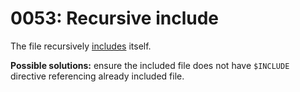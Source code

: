 # 0053: Recursive include

The file recursively [includes](../../language/directives.md#usdinclude) itself.

**Possible solutions:** ensure the included file does not have `$INCLUDE` directive referencing already included file.
